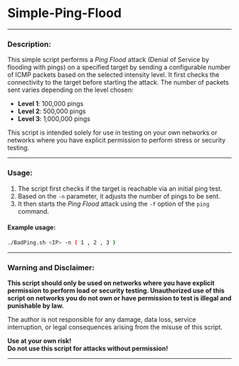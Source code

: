 # Simple-Ping-Flood


---

### **Description:**
This simple script performs a *Ping Flood* attack (Denial of Service by flooding with pings) on a specified target by sending a configurable number of ICMP packets based on the selected intensity level. It first checks the connectivity to the target before starting the attack. The number of packets sent varies depending on the level chosen:

- **Level 1**: 100,000 pings
- **Level 2**: 500,000 pings
- **Level 3**: 1,000,000 pings

This script is intended solely for use in testing on your own networks or networks where you have explicit permission to perform stress or security testing.

---

### **Usage:**
1. The script first checks if the target is reachable via an initial ping test.
2. Based on the `-n` parameter, it adjusts the number of pings to be sent.
3. It then starts the *Ping Flood* attack using the `-f` option of the `ping` command.

#### **Example usage:**
```bash
./BadPing.sh <IP> -n ( 1 , 2 , 3 )
```

---

### **Warning and Disclaimer:**

**This script should only be used on networks where you have explicit permission to perform load or security testing. Unauthorized use of this script on networks you do not own or have permission to test is illegal and punishable by law.**

The author is not responsible for any damage, data loss, service interruption, or legal consequences arising from the misuse of this script.

**Use at your own risk!**  
**Do not use this script for attacks without permission!**

---


